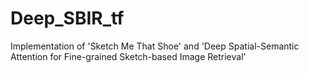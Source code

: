 # Deep_SBIR_tf
Implementation of 'Sketch Me That Shoe' and 'Deep Spatial-Semantic Attention for Fine-grained Sketch-based Image Retrieval'
